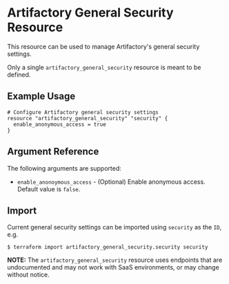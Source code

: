 # Artifactory General Security Resource

This resource can be used to manage Artifactory's general security settings.

Only a single `artifactory_general_security` resource is meant to be defined.

## Example Usage

```hcl
# Configure Artifactory general security settings
resource "artifactory_general_security" "security" {
  enable_anonymous_access = true
}
```

## Argument Reference

The following arguments are supported:

* `enable_anonoymous_access` - (Optional) Enable anonymous access.  Default value is `false`.

## Import

Current general security settings can be imported using `security` as the `ID`, e.g.

```
$ terraform import artifactory_general_security.security security
```

**NOTE:** The `artifactory_general_security` resource uses endpoints that are undocumented and may not work with SaaS
environments, or may change without notice.